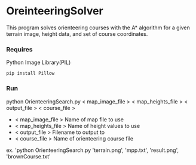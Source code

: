 # OreinteeringSolver
  This program solves orienteering courses with the A* algorithm for a given terrain image, height data, and set of course coordinates.

### Requires
Python Image Library(PIL)

  `pip install Pillow`

### Run
  python OrienteeringSearch.py < map_image_file > < map_heights_file > < output_file > < course_file >
  
  - < map_image_file >    Name of map file to use
  - < map_heights_file >  Name of height values to use
  - < output_file >       Filename to output to
  - < course_file >       Name of orienteering course file
  
  ex. 'python OrienteeringSearch.py 'terrain.png', 'mpp.txt', 'result.png', 'brownCourse.txt'
